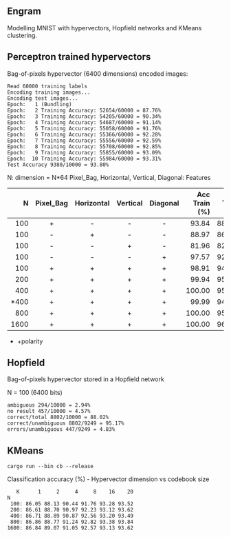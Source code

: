 ## Engram

Modelling MNIST with hypervectors, Hopfield networks and KMeans clustering.

## Perceptron trained hypervectors

Bag-of-pixels hypervector (6400 dimensions) encoded images:

```text
Read 60000 training labels
Encoding training images...
Encoding test images...
Epoch:   1 (Bundling)
Epoch:   2 Training Accuracy: 52654/60000 = 87.76%
Epoch:   3 Training Accuracy: 54205/60000 = 90.34%
Epoch:   4 Training Accuracy: 54687/60000 = 91.14%
Epoch:   5 Training Accuracy: 55058/60000 = 91.76%
Epoch:   6 Training Accuracy: 55366/60000 = 92.28%
Epoch:   7 Training Accuracy: 55556/60000 = 92.59%
Epoch:   8 Training Accuracy: 55708/60000 = 92.85%
Epoch:   9 Training Accuracy: 55855/60000 = 93.09%
Epoch:  10 Training Accuracy: 55984/60000 = 93.31%
Test Accuracy 9380/10000 = 93.80%
```

N: dimension = N*64
Pixel_Bag, Horizontal, Vertical, Diagonal: Features 
          
|  N   |  Pixel_Bag | Horizontal | Vertical | Diagonal | Acc Train (%) | Acc Test (%) | Epochs      |
|-----:|:----------:|:----------:|:--------:|:--------:|--------------:|-------------:|------------:|
|  100 |    +       |  -         |  -       | -        |  93.84        | 88.97        |   5000      | 
|  100 |    -       |  +         |  -       | -        |  88.97        | 86.40        |   5000      |
|  100 |    -       |  -         |  +       | -        |  81.96        | 82.05        |   5000      |
|  100 |    -       |  -         |  -       | +        |  97.57        | 92.14        |   5000      |
|  100 |    +       |  +         |  +       | +        |  98.91        | 94.60        |   5000      |
|  200 |    +       |  +         |  +       | +        |  99.94        | 95.53        |   5000      |
|  400 |    +       |  +         |  +       | +        | 100.00        | 95.90        |   5000      |
| *400 |    +       |  +         |  +       | +        |  99.99        | 94.90        |   5000      |  <- +polarity
|  800 |    +       |  +         |  +       | +        | 100.00        | 95.98        |   5000      |
| 1600 |    +       |  +         |  +       | +        | 100.00        | 96.26        |   5000      |
* +polarity


## Hopfield 

Bag-of-pixels hypervector stored in a Hopfield network 

N = 100 (6400 bits)
```text
ambiguous 294/10000 = 2.94%
no result 457/10000 = 4.57%
correct/total 8802/10000 = 88.02%
correct/unambiguous 8802/9249 = 95.17%
errors/unambiguous 447/9249 = 4.83%
```

## KMeans 

```text
cargo run --bin cb --release
```

Classification accuracy (%) - Hypervector dimension vs codebook size
```
   K      1     2     4     8    16    20
N
 100: 86.05 88.13 90.44 91.76 93.28 93.52
 200: 86.61 88.70 90.97 92.23 93.12 93.62
 400: 86.71 88.89 90.87 92.56 93.20 93.49
 800: 86.86 88.77 91.24 92.82 93.38 93.84
1600: 86.84 89.07 91.05 92.57 93.13 93.62
```
